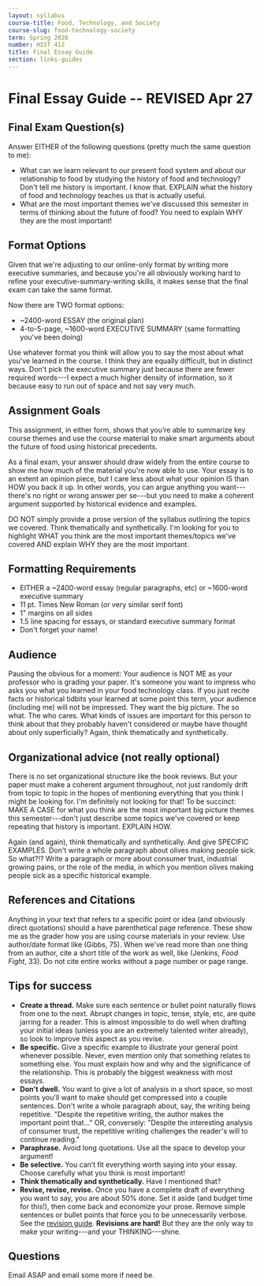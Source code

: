 ```yaml
---
layout: syllabus
course-title: Food, Technology, and Society
course-slug: food-technology-society
term: Spring 2020
number: HIST 412
title: Final Essay Guide
section: links-guides
---
```


# Final Essay Guide -- REVISED Apr 27


## Final Exam Question(s)
Answer EITHER of the following questions (pretty much the same question to me):
* What can we learn relevant to our present food system and about our relationship to food by studying the history of food and technology? Don't tell me history is important. I know that. EXPLAIN what the history of food and technology teaches us that is actually useful.
* What are the most important themes we've discussed this semester in terms of thinking about the future of food? You need to explain WHY they are the most important!

## Format Options
Given that we're adjusting to our online-only format by writing more executive summaries, and because you're all obviously working hard to refine your executive-summary-writing skills, it makes sense that the final exam can take the same format.

Now there are TWO format options:
* ~2400-word ESSAY (the original plan)
* 4-to-5-page, ~1600-word EXECUTIVE SUMMARY (same formatting you've been doing)

Use whatever format you think will allow you to say the most about what you've learned in the course. I think they are equally difficult, but in distinct ways. Don't pick the executive summary just because there are fewer required words---I expect a much higher density of information, so it because easy to run out of space and not say very much.


## Assignment Goals
This assignment, in either form, shows that you’re able to summarize key course themes and use the course material to make smart arguments about the future of food using historical precedents.

As a final exam, your answer should draw widely from the entire course to show me how much of the material you're now able to use. Your essay is to an extent an opinion piece, but I care less about what your opinion IS than HOW you back it up. In other words, you can argue anything you want---there's no right or wrong answer per se---but you need to make a coherent argument supported by historical evidence and examples.

DO NOT simply provide a prose version of the syllabus outlining the topics we covered. Think thematically and synthetically. I'm looking for you to highlight WHAT you think are the most important themes/topics we've covered AND explain WHY they are the most important.


## Formatting Requirements
- EITHER a ~2400-word essay (regular paragraphs, etc) or ~1600-word executive summary
- 11 pt. Times New Roman (or very similar serif font)
- 1" margins on all sides
- 1.5 line spacing for essays, or standard executive summary format
- Don't forget your name!

## Audience
Pausing the obvious for a moment: Your audience is NOT ME as your professor who is grading your paper. It's someone you want to impress who asks you what you learned in your food technology class. If you just recite facts or historical tidbits your learned at some point this term, your audience (including me) will not be impressed. They want the big picture. The so what. The who cares. What kinds of issues are important for this person to think about that they probably haven't considered or maybe have thought about only superficially? Again, think thematically and synthetically.

## Organizational advice (not really optional)
There is no set organizational structure like the book reviews. But your paper must make a coherent argument throughout, not just randomly drift from topic to topic in the hopes of mentioning everything that you think I might be looking for. I'm definitely not looking for that! To be succinct: MAKE A CASE for what you think are the most important big picture themes this semester---don't just describe some topics we've covered or keep repeating that history is important. EXPLAIN HOW.

Again (and again), think thematically and synthetically. And give SPECIFIC EXAMPLES. Don't write a whole paragraph about olives making people sick. So what?!? Write a paragraph or more about consumer trust, industrial growing pains, or the role of the media, in which you mention olives making people sick as a specific historical example.


## References and Citations
Anything in your text that refers to a specific point or idea (and obviously direct quotations) should a have parenthetical page reference. These show me as the grader how you are using course materials in your review. Use author/date format like (Gibbs, 75). When we've read more than one thing from an author, cite a short title of the work as well, like (Jenkins, _Food Fight_, 33). Do not cite entire works without a page number or page range.


## Tips for success
 - **Create a thread.** Make sure each sentence or bullet point naturally flows from one to the next. Abrupt changes in topic, tense, style, etc, are quite jarring for a reader. This is almost impossible to do well when drafting your initial ideas (unless you are an extremely talented writer already), so look to improve this aspect as you revise.
 - **Be specific.** Give a specific example to illustrate your general point whenever possible. Never, even mention only that something relates to something else. You must explain how and why and the significance of the relationship. This is probably the biggest weakness with most essays.
 - **Don't dwell.** You want to give a lot of analysis in a short space, so most points you'll want to make should get compressed into a couple sentences. Don't write a whole paragraph about, say, the writing being repetitive. "Despite the repetitive writing, the author makes the important point that..." OR, conversely: "Despite the interesting analysis of consumer trust, the repetitive writing challenges the reader's will to continue reading."
 - **Paraphrase.** Avoid long quotations. Use all the space to develop your argument!
 - **Be selective.** You can’t fit everything worth saying into your essay. Choose carefully what you think is most important!
 - **Think thematically and synthetically.** Have I mentioned that?
 - **Revise, revise, revise.** Once you have a complete draft of everything you want to say, you are about 50% done. Set it aside (and budget time for this!), then come back and economize your prose. Remove simple sentences or bullet points that force you to be unnecessarily verbose. See the [revision guide](writing-advice). **Revisions are hard!** But they are the only way to make your writing---and your THINKING---shine.


## Questions
Email ASAP and email some more if need be.
